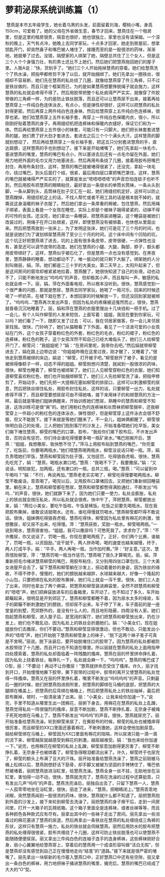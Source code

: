# 萝莉泌尿系统训练篇（1）

 慧燕是本市五年级学生，她长着乌黑的头发，前面留着刘海，樱桃小嘴，身高150cm，可爱极了。她的父母在外省做生意，春节才回来，慧燕住在一个租房里，但是这里的租房很贵，隔音也很好，她也很独立，家里也没有请保姆。一个深秋的晚上，天气有点冷，她晚上去同学家玩，十点多才回家，她走到房屋前，想拿钥匙开门，却突然鼻子和嘴巴被人堵住了，接踵而至的是一股很浓的药味，渐渐地，她就晕了过去。没错，隔壁家的人绑架了她，隔壁总共住了三个女人，但是这三个人个个身强力壮，有的男士还比不上她们。然后她们把慧燕拖回她们的屋子里。人贩A说：”快，货到手了。“她们三个人开始拖掉慧燕的穿着。她们给慧燕洗个了热水澡，把指甲都修剪干净了以后，就开始捆绑了。她们先拿出一圈铁丝，很细却不容易断，她们先在慧燕的私处绕了几圈，就像给慧燕穿了件三角裤，只不过是铁丝做的，而且只是个框架而已，为的是如果慧燕想要挣脱绳子就会施力，这样慧燕的私处就会疼得不得了。然后用胶带把整个私处疯得严严实实，就像穿了件胶带做的三角裤一样，为的是防止铁丝脱落，而且还可以让慧燕尿不出来，接着再给慧燕穿上一件纯白色连体泳衣，有点小，但是弹性却很好，这样可以把慧燕的私处封得更密。然后再穿上两件纯白色连身袜，然后给慧燕穿上五件纯白色连裤袜，很厚也紧。她们给慧燕穿上五件长袖手套，再穿上一件纯白色保暖内衣，很小，所以刚刚好贴着慧燕的身子。再用缝纫机把连裤袜和保暖内衣缝好，保证它们和为一体。然后再给慧燕穿上五件很小的袜套，可能只有一只脚大，她们把长袜套套进慧燕的腿，她们费了好大劲才套进去，套进去之后三个个个满头大汗。这样慧燕的脚就别想动了， 然后再给慧燕穿上一些长袖手套，把这五只分别套进慧燕的手，直达肩膀，这样慧燕的手也别想动了。接下来是开始堵嘴了，她们先拿起一块毛巾，塞进慧燕的嘴里，慧燕的嘴巴有点小，所以塞进去后还有一点毛巾留在外面，她们用力地把外面的毛巾又用力地塞进去，然后再用布条绕了几圈，接着用胶布把嘴巴封住，再用布条封住，这样，慧燕的嘴巴就被堵得很紧了，还没完，拿起一块毛巾，绕过嘴巴，到头后面打个结，很紧，最后用四层口罩把嘴巴罩住。这样，慧燕的嘴巴就被堵得严严实实的了，就算是发出“唔唔唔唔唔”的声音恐怕连蚊子也听不到，然后用胶布把慧燕的眼睛粘住，最好拿出一条很长的单筒长筒袜，一条从头到脚，一条从脚到头，高筒袜在肚子交汇在一起，她们用缝纫机定好，这样可以防止慧燕蹭掉，用缝纫机定上的话，不找人帮忙或者不用工具的话是根本脱不掉的，就甭说这身温暖的袜子衣服了。然后她们拿出一条厚重的棉被，包住慧燕，然后用绳子绑紧，表面上看是一个女孩在睡觉，实际上却是个被袜子捆得紧紧的、动弹不得的可怜的女孩。还没完，她们拿出一条睡袋，把慧燕装进睡袋，这个睡袋是被她们改装过的，用绳子在开口处绑紧，这样，即使慧燕没有被绑着，也休想从里面出来。然后把慧燕放到一张床上，为了发明这张床，她们可是花了三个月的时间，也就是说她们为了谋划绑架慧燕用了至少三个月的时间。这个床中间有个凹陷的坑，这个坑正好把慧燕填了进去，坑的上面有很多条皮带，皮带很硬，一点弹性也没有，甚至还可以调节皮带的高度。她们在慧燕的小腿、大腿，胸部，脖子，额头都用皮带绑好了，这样，慧燕似乎被石化了，但是慧燕一点也没有感觉到。在黑夜里，慧燕静静的睡着，想动都动不了，唯一能动的就只剩下大脑了。绑架她的人分别叫做丽，娟，萍。她们都是二三十岁的大美女。第二天早上，太阳升起来了，但是这间房间的窗帘却被紧紧地拉着，慧燕醒了，她很快知道了自己的处境，动也动不了，只能不断地发出“呜呜呜”的声音，但却极其小声，而且每叫一声，敏感的私处就会疼一下。丽，娟，萍在外面看电视，所以根本没听到。很快，慧燕感觉到一个很严重的问题，那就是憋尿，慧燕去同学家玩，她喝了一瓶可乐，回来的时候还喝了一杯奶茶，在楼下就在憋了，本想回家的时候解放一下，但还没回到家就被绑了。“呜呜呜…”慧燕再次发出声音，但因为私处的疼痛被迫戛然而止，很快，慧燕就昏昏沉沉地睡着了。丽，娟和萍在慧燕的衣服里搜出十几块钱和一把手机。过了一会儿，有个人叫作柳莹的人发来短信，上面写着：姐姐，我现在要到你家玩，可以吗？她们看了一下，随即又发了过去：可以，我在邻居家做客，你一会儿来邻居家找我。很快，门铃响了，她们从猫眼看了下外面，看见了一个活泼可爱的小女孩站在门外，这个女孩子穿着粉红色的外套，粉红色的毛衣，粉红的裙子，粉红色的连裤袜，粉红色的靴子。这个女孩浑然不知自己已经大难临头了。她们三人给柳莹开门了，柳莹问：“我姐姐呢？”娟：“在房间里呢，我带你去吧。”然后娟就带柳莹进去了，娟在路上边带边说：“你姐姐昨晚在这里过夜，刚才醒了，又睡着了。”很快走到慧燕被绑的床边，娟说：“柳莹，打开被子吧。”柳莹掀开了被子，看见的是被绑得像粽子一样，动态不得的姐姐。柳莹刚想问清楚，就闻到一股很浓的药味，很快，柳莹也睡着了，柳莹也被绑架了。她们三人见柳莹穿粉红色的衣服，她们知道柳莹喜欢粉红色，她们也开始捆绑柳莹了。她们三人先给柳莹洗了澡，把指甲修剪了，开始动手，她们先把一大搓棉花塞如柳莹的排尿口，这样可以刺激柳莹的尿意，然后把铁丝绑住私处，用胶布封住私处，这样的话，只要柳莹一出力，私处就疼得不得了，而且柳莹要想尿尿可由不得她咯，接下来用袜子的和绑慧燕的方法一样。最后就是等她们姐妹俩醒来，开始训练她们憋尿，熟睡中的慧燕和柳莹不知道，这场训练可是很“爽”的。她们用粉红色的连裤袜和长筒袜把柳莹捆牢，还我柳莹穿上一件超小的粉红色的连体泳衣，弹性很好，但是柳莹穿上这件泳衣会很不舒服，但又不能脱下。接下来就是等她们醒来了。不一会儿，姐妹俩都醒了。柳莹很快明白自己的处境，三人把她们抱到客厅的沙发上，开始准备喂她们吃早饭，美女们揭下堵住慧燕，柳莹的嘴巴的口罩，胶布，“我给你们揭下胶布后，不许发出声音，否则会有惩罚，你们待会谁吃得慢要多喝一瓶矿泉水。”嘴巴刚揭开后，慧燕：“姐姐，我想撒尿，我快憋不住了。”萍马上用胶布贴到慧燕的嘴巴，“你完蛋了，吃饭前，你要喝两瓶水，”她们喂慧燕喝两瓶水，柳莹没说话只喝一瓶。萍，娟负责喂她们早饭，慧燕和柳莹因为肚子饿，又怕惩罚，吃得狼吞虎咽，很快，慧燕先吃完了，娟：“慧燕，喝瓶水漱口吧。”慧燕：“我喝不下了，我要撒尿。”娟：“又说话，明知故犯，加两瓶，还有漱口的一瓶，总共三瓶，喝。”慧燕：“可以留到中午喝吗？”娟：“不行，再说再加。”慧燕老老实实喝了，柳莹吃得慢要喝两瓶水。柳莹不敢废话，乖乖喝了。喝完以后，又用胶布口罩堵回去，又把她们重新绑回睡袋里。躺在床上，慧燕和柳莹都在憋尿，慧燕和柳莹都憋得满脸通红，不断发出“呜呜…”的声音，很快，她们就静下来了，因为她们只要一使力，私处会膨胀，私处上的铁丝就会按压私处，所以私处就会很疼。快中午了，萍把慧燕，柳莹都放出来，娟：“两位小美女，要吃午饭啦，午饭是稀饭。吃饭之前要先喝瓶水。现在我把胶布撕掉，谁敢说话就喝水。还有，谁吃得慢就罚喝水。”慧燕柳莹都吓得不敢说话。很快，姐妹俩吃得狼吞虎咽，慧燕吃得快，柳莹因为私处里有棉花的刺激，很想撒尿，却又尿不出来，吃得慢。萍：“慧燕获胜，奖励一瓶水。柳莹喝两瓶。”一说到喝水，慧燕很害怕，“姐姐，我可以撒尿吗？可憋死我了。求求你了。”萍：“不许撒尿，你又说话了，罚喝一瓶，你现在要喝两瓶了。正好，你们两个比赛，谁输了，罚喝一瓶，以资鼓励。”说干就干，两人拼命喝，喝的速度也越来越慢，终于，两人打成平手。娟：“平手。两人再喝一瓶，当作加时赛。”萍：“好主意。”这次，慧燕惜败柳莹，萍：“慧燕罚喝一瓶当作惩罚。”慧燕喝了很久才算喝完。丽，娟，萍重新把毛巾堵进慧燕柳莹的嘴巴，用胶布粘住，又分别用四张口罩包住。三个大美女进屋开会去了，留下慧燕和柳莹躺在沙发上，扭动着曼妙的身姿，因为铁丝的缘故，不得不停手，慢慢的，她们的膀胱越来越胖，水球越来越大，好像一个隆起的小山包，只要把绑在私处的胶布撕掉，她们马上就会一泻千里。很快，她们三人走了出来，同时也拿出了两个麻袋，把慧燕和柳莹装进麻袋里，全然不顾慧燕和柳莹的“唔唔”声，她们把麻袋放进车的后备箱里，车开动了。也不知过了多久，车开始颠簸起来，很明显是开到郊区了。慧燕和柳莹都睡不着，因为尿水太多的缘故，车子的颠簸不断刺激她们的膀胱，但却尿不出来。车子停了下来，车子面前的是一座堂皇的别墅，荒郊野外的，是没有什么人的，而且地形隐蔽，四周没有人家。她们抱起慧燕和柳莹。进入屋子后，是宽阔的客厅，她们把慧燕和柳莹放出来，扔在沙发上，她们也不敢乱动，因为私处上的铁丝会折磨她们。娟：“小美女们，现在姐姐放你们去撒尿。你们不要动。”慧燕和柳莹显得很激动，但也不敢动，只能发出小声的“唔唔”声，她们开始脱下慧燕和柳莹身上的袜子，“脱下这两个袜子茧子可真是不舍啊。”丽说。脱下泳装后，要开始脱堵住口的胶带了。因为慧燕的私处都被防水胶带绕了十几圈，而且开口也不知道在哪里。所以丽就在慧燕的私处上面用指甲四处摸索着，慧燕的私处却面临着一阵残酷的搔痒。慧燕在丽的怀里拼命挣扎着，因为私处上绕着铁丝，每挣扎一下，私处就会麻一下，“呜呜呜”，慧燕的嘴巴成了O型，丽：“不要动！再动不让你撒尿！”慧燕就拼命忍受住了搔痒。许久，丽才找到开口，开始慢慢地撕下胶带，撕下胶带的过程中，胶带的离开又使慧燕的私处觉得一阵搔痒。慧燕又在丽的怀里挣扎着，嘴里不断发出“呜呜呜呜”的声音。只剩最后一圈的时候，她们把慧燕抱进厕所里，把慧燕的脚绑在马桶的底部，把慧燕的大腿绑在桶盖上，把慧燕的后背绑在桶箱上，然后把慧燕私处上的铁丝抽掉，最后把胶布撕掉，顿时，一股清泉涌了出来。丽：“小美女，让我来给你加速一下。”说完，手里不知道从哪里生出一团棉花，丽俯下身去，用棉花在慧燕的私处上乱蹭，慧燕觉得私处一阵很强烈的搔痒，尿意不断加剧，慧燕不断挣扎着，无奈身子被绳子死死地绑在马桶上了，慧燕不断发出“呜呜呜”的声音。很快，慧燕就尿完了。丽开始准备给慧燕洗澡。轮到柳莹来尿了，在撕胶布的时候，柳莹的私处也被搔痒得很厉害，而且柳莹的XX口里面还塞着棉花，不断刺激她，这样会使他加剧尿意。娟给柳莹绑在马桶上，柳莹因为XX口里面有棉花的阻隔，所以尿液只能一滴一滴的流下来，柳莹越尿就越感受到棉花的刺激，越尿越难受。娟：“我也来给你加速一下。”说完，也用棉花在柳莹的私处上乱蹭，柳莹尿意加剧得更厉害了，柳莹不断挣扎着，无奈身子也被绑着了。柳莹急得眼泪都流出来了。许久，柳莹终于也尿完了，柳莹的额头上布满了豆大的汗珠。丽开始准备给慧燕洗澡了，慧燕之前刚被马桶上松绑以后，慧燕刚想舒活下筋骨，却手脚又被被为坚固的手铐铐住了，嘴巴依然被堵着，丽把慧燕放进浴缸里，给慧燕洗澡。慧燕全身一丝不挂，无助地坐在浴缸里，害怕得一动不动，很快，慧燕就洗完了，慧燕在洗澡的过程中还算挺乖，只有发出几声“呜呜”的声音。慧燕洗完澡后，丽独自出去了，只留下慧燕一人，慧燕一人孤零零地坐在浴缸里，很快，丽走了进来，“慧燕，把眼睛闭上。”慧燕乖乖地闭眼，突然慧燕闻到一股很浓的药味，很快，慧燕就什么都不知道了。丽把慧燕抱到外面的沙发上，接下来轮到柳莹去洗澡了。丽把慧燕的身子擦干后，走到一间房间里，打开一大箱子的瓦楞纸箱，这个箱子里面全是连裤袜，或者丝袜等等，而且各种颜色各种款式应有尽有。丽拿出其中的一些袜子走出了房间。丽先拿出一些消毒过的棉花塞进了慧燕的尿道，然后再拿出一条铁丝在慧燕的私处缠绕成三角裤的形状，这样只有慧燕一施力，私处的铁丝就会伺候慧燕。丽然后用防水的胶布把慧燕的私处缠得很很紧，胶布共缠绕了十几圈，这样可防止铁丝脱落也可以使慧燕不能随随便便尿尿。丽又拿出三件纯白色的连袖子连手的连身裤袜，这些裤袜刚好合身，丽小心翼翼地给慧燕穿上，穿着后的慧燕用一个成语形容叫做“洁白无瑕”，但是慧燕却没有感觉到自己正在慢慢地走向“结茧”的“道路。”接下来就是很严密的堵嘴了。丽先拿出一块崭新的毛巾塞入慧燕口中，正好慧燕口中还有些空隙，丽又拿出一条白色的裤袜，用力地把袜子捅进慧燕的嘴里，捅完后，慧燕的嘴巴已经成了大大的“O”型。

